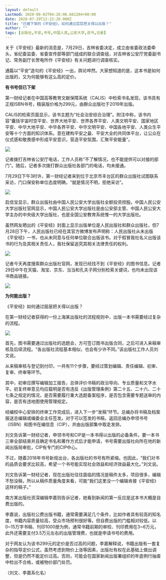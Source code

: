 ```yaml
---
layout: default
Lastmod: 2020-08-02T04:26:06.681204+00:00
date: 2020-07-29T12:22:20.000Z
title: "已被下架的《平安经》，如何通过层层把关得以出版？"
author: ""
tags: [出版社,平安,书号,中国人民,公安大学,该书,记者]
---
```


关于《平安经》最新的消息是，7月29日，吉林省委决定，成立由省委政法委牵头，省纪委监委、省委宣传部等部门组成的联合调查组，对吉林省公安厅党委副书记、常务副厅长贺电所作《平安经》有关问题进行调查核实。

通篇以“平安”造句的《平安经》一出，舆论哗然。大家想知道的是，这本书是如何出版的，又为何能够有这么高的定价。

**有书号但已下架**

第一财经记者在中国高等教育文献保障系统（CALIS）中检索书名发现，该书具有正规ISBN书号，精装版价格为299元，由群众出版社于2019年出版。

CALIS的检索页面显示，该书主题为“社会治安综合治理”。附注中称，该书内容“囊括宇宙时空平安、世界大地平安、世界各界平安、人类文明平安、国家地区平安、中华大地平安、中华各界平安、中华文明平安、中国各地平安、人类众生平安等十个方面的知识体系。意在建构平安之最、平安大全的共同体平台，让公众在仪式感和敬畏感中形成平安意识，营造平安氛围，汇聚平安能量”。

![](https://images.weserv.nl/?url=https%3A//imgcdn.yicai.com/uppics/images/2020/07/550c5ffbe794c8eac6acf3aa7ed07847.jpg)

记者拨打吉林省公安厅电话，工作人员称“不了解情况，也不能提供可以对接的部门”。随后，记者多次拨打群众出版社各部门的电话，均未接通。

7月29日下午3时许，第一财经记者来到位于北京市丰台区的群众出版社试图联系采访，门口保安称单位态度明确，“就是情况不明，拒绝采访”。

![](https://images.weserv.nl/?url=https%3A//imgcdn.yicai.com/uppics/images/2020/07/59df3b8c51fe06ab1d4af2636c58a38a.jpg)

启信宝显示，群众出版社由中国人民公安大学出版社全额投资控股。中国人民公安大学出版社官网显示，中国人民公安大学出版社是由公安部主管、中国人民公安大学主办的中央级大学出版社，也是全国公安教育系统惟一的大学出版社。

虽然网友晒出的《平安经》封面上显示出版单位是人民出版社和群众出版社，但7月28日下午，人民出版社已经在其官方微博发布声明称：人民出版社从未出版《平安经》一书，也从未同意与任何单位联合出版该书。对于假冒我社名义出版该书的行为及其相关责任人，我社保留追究其相关法律责任的权利。

![](https://images.weserv.nl/?url=https%3A//imgcdn.yicai.com/uppics/images/2020/07/1df81476111fcbef6e42eaea71ef3196.jpg)

记者今天再度搜索群众出版社官网，发现已经找不到《平安经》的图书信息。记者29日中午在天猫、淘宝、京东、当当和孔夫子网分别检索关键词，也均未出现该书商品链接。

![](https://images.weserv.nl/?url=https%3A//imgcdn.yicai.com/uppics/images/2020/07/220559a7d8d6b85e7b44127930fce12b.jpg)

**为何能出版？**

《平安经》如何通过层层把关得以出版？

在第一财经记者获得的一份上海某出版社的流程规则中，出版一本书需要经过复杂的流程。

![](https://images.weserv.nl/?url=https%3A//imgcdn.yicai.com/uppics/images/2020/07/02155148e08e84d7777e1496d8fda169.jpg)

首先，图书需要通过出版社的选题会，方可签订图书出版合同，之后可进入来稿审核及后续流程。“各出版社流程基本相似，也会有少许不同。”该出版社工作人员刘文说。

从来稿审核与登记到付印，一共有11个步骤，要经过策划编辑、责任编辑、初审、复审、终审等环节。

其中，初审应撰写编辑加工报告，总体评价书稿的政治导向、专业质量和文字水平。初复终审意见均应载明是否有违反《出版管理条例》第二十五、二十六、二十七条之规定的情况，是否需要履行重大选题备案程序，是否包含需要专题送审的内容，是否有违地图使用管理规定。

经编校中心安排的终审工作完成后，进入下一步“发稿”环节。总编办将书稿及档案报送总编辑或编委会主任签发。对于可以签发的书稿，返回总编办申领书号（ISBN）和图书在编信息（CIP），并由出版部集中取走发排。

刘文告诉第一财经记者，申领书号和CIP是一本书得以出版的必备条件。要一本书三审全部结束并且确定书名和著作方式后才能申请，书号需要出版社向所在地的新闻出版局审批，CIP有专门的CIP中心。

不过，随着2018年书号新规出台，各出版社的书号有所紧缩。也因此，“我们对书的品质会要求比较高，希望一个书号能实现社会效益和经济效益最大化。”刘文说。

刘文告诉第一财经记者，现在出版社往往面临的情况是稿件太多，项目很多，编辑不愁没稿，所以从稿件质量角度来看，可能“我们这里没一个编辑肯接《平安经》这样的稿子。”

南方某出版社资深编辑李嘉则告诉记者，她看到新闻的第一反应是这本书大概是自费出版的。

李嘉说，出版社公费出版书籍，通常需要满足几个条件，比如作者具有较高的知名度，书籍内容质量较高，受众市场预判很好等。但自费出版的门槛相对较低。以0~15万字书稿、刊印1000册为例，通常书籍前期的审校、刊印费用在3~6万元，此外还需要支付3.5万元左右的出版管理费，也就是申请书号的费用。

对于网友认为该书299元的定价是否过高的问题，李嘉解释说，书籍出版有一套复杂的指导定价公式，虽然考虑到物价上涨等因素，出版社有权在此基础上做出调整，但是仍然不能定价过高。否则，可能会在国家新闻出版署组织的年底例行抽查中检出不合格，或被物价部门处罚。

（刘文、李嘉系化名）

